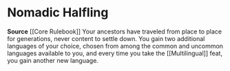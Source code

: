 ﻿---
id: '23'
name: Nomadic Halfling
rarity: Common
source: '[[DATABASE/source/Core Rulebook|Core Rulebook]]'
trait: null
type: Heritage

---
# Nomadic Halfling

**Source** [[Core Rulebook]] 
Your ancestors have traveled from place to place for generations, never content to settle down. You gain two additional languages of your choice, chosen from among the common and uncommon languages available to you, and every time you take the [[Multilingual]] feat, you gain another new language.